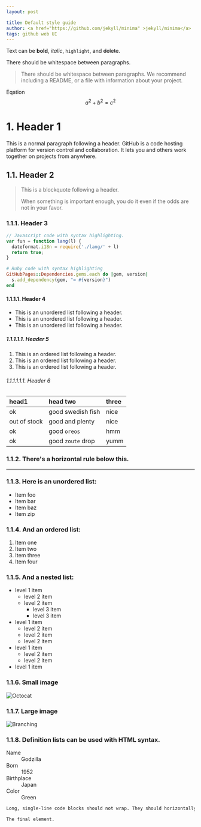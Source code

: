 ```yaml
---
layout: post

title: Default style guide
author: <a href="https://github.com/jekyll/minima" >jekyll/minima</a>
tags: github web UI
---
```


Text can be **bold**, _italic_, ```highlight```, and ~~delete~~.



There should be whitespace between paragraphs.

>There should be whitespace between paragraphs. We recommend including a README, or a file with information about your project.

Eqation
$$ a^2+b^2=c^2 $$
# 1. Header 1

This is a normal paragraph following a header. GitHub is a code hosting platform for version control and collaboration. It lets you and others work together on projects from anywhere.

## 1.1. Header 2

> This is a blockquote following a header.
>
> When something is important enough, you do it even if the odds are not in your favor.

### 1.1.1. Header 3

```js
// Javascript code with syntax highlighting.
var fun = function lang(l) {
  dateformat.i18n = require('./lang/' + l)
  return true;
}
```

```ruby
# Ruby code with syntax highlighting
GitHubPages::Dependencies.gems.each do |gem, version|
  s.add_dependency(gem, "= #{version}")
end
```

#### 1.1.1.1. Header 4

*   This is an unordered list following a header.
*   This is an unordered list following a header.
*   This is an unordered list following a header.

##### 1.1.1.1.1. Header 5

1.  This is an ordered list following a header.
2.  This is an ordered list following a header.
3.  This is an ordered list following a header.

###### 1.1.1.1.1.1. Header 6

| head1        | head two          | three |
|:-------------|:------------------|:------|
| ok           | good swedish fish | nice  |
| out of stock | good and plenty   | nice  |
| ok           | good `oreos`      | hmm   |
| ok           | good `zoute` drop | yumm  |

### 1.1.2. There's a horizontal rule below this.

* * *

### 1.1.3. Here is an unordered list:

*   Item foo
*   Item bar
*   Item baz
*   Item zip

### 1.1.4. And an ordered list:

1.  Item one
1.  Item two
1.  Item three
1.  Item four

### 1.1.5. And a nested list:

- level 1 item
  - level 2 item
  - level 2 item
    - level 3 item
    - level 3 item
- level 1 item
  - level 2 item
  - level 2 item
  - level 2 item
- level 1 item
  - level 2 item
  - level 2 item
- level 1 item

### 1.1.6. Small image

![Octocat](https://github.githubassets.com/images/icons/emoji/octocat.png)

### 1.1.7. Large image

![Branching](https://guides.github.com/activities/hello-world/branching.png)


### 1.1.8. Definition lists can be used with HTML syntax.

<dl>
<dt>Name</dt>
<dd>Godzilla</dd>
<dt>Born</dt>
<dd>1952</dd>
<dt>Birthplace</dt>
<dd>Japan</dd>
<dt>Color</dt>
<dd>Green</dd>
</dl>

```html
Long, single-line code blocks should not wrap. They should horizontally scroll if they are too long. This line should be long enough to demonstrate this.
```

```html
The final element.
```
